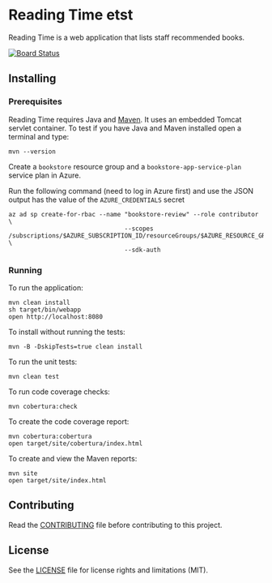 # Reading Time etst
Reading Time is a web application that lists staff recommended books.

[![Board Status](https://dev.azure.com/GitHubBookStore/28b83540-1dbc-4c19-a26e-53603982452e/16b55032-4509-43a1-954e-b9bb5a50ca5b/_apis/work/boardbadge/0eb2c879-a73d-4932-950d-de87df85ecc4)](https://dev.azure.com/GitHubBookStore/28b83540-1dbc-4c19-a26e-53603982452e/_boards/board/t/16b55032-4509-43a1-954e-b9bb5a50ca5b/Microsoft.FeatureCategory/)

## Installing

### Prerequisites
Reading Time requires Java and [Maven](https://maven.apache.org/). It uses an embedded Tomcat servlet container. To test if you have Java and Maven installed open a terminal and type:
```
mvn --version
```

Create a `bookstore` resource group and a `bookstore-app-service-plan` service plan in Azure.

Run the following command (need to log in Azure first) and use the JSON output has the value of the `AZURE_CREDENTIALS` secret

```
az ad sp create-for-rbac --name "bookstore-review" --role contributor \
                                --scopes /subscriptions/$AZURE_SUBSCRIPTION_ID/resourceGroups/$AZURE_RESOURCE_GROUP \
                                --sdk-auth
```

### Running

To run the application:
```
mvn clean install
sh target/bin/webapp
open http://localhost:8080
```

To install without running the tests:
```
mvn -B -DskipTests=true clean install
```
To run the unit tests:
```
mvn clean test
```
To run code coverage checks:
```
mvn cobertura:check
```
To create the code coverage report:
```
mvn cobertura:cobertura
open target/site/cobertura/index.html
```
To create and view the Maven reports:
```
mvn site
open target/site/index.html
```

## Contributing
Read the [CONTRIBUTING](.github/CONTRIBUTING.md) file before contributing to this project.

## License
See the [LICENSE](LICENSE.md) file for license rights and limitations (MIT).
